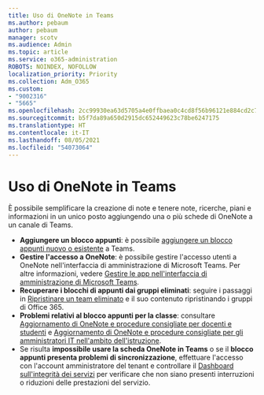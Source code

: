```yaml
---
title: Uso di OneNote in Teams
ms.author: pebaum
author: pebaum
manager: scotv
ms.audience: Admin
ms.topic: article
ms.service: o365-administration
ROBOTS: NOINDEX, NOFOLLOW
localization_priority: Priority
ms.collection: Adm_O365
ms.custom:
- "9002316"
- "5665"
ms.openlocfilehash: 2cc99930ea63d5705a4e0ffbaea0c4cd8f56b96121e884cd2c7d054e1136226b
ms.sourcegitcommit: b5f7da89a650d2915dc652449623c78be6247175
ms.translationtype: HT
ms.contentlocale: it-IT
ms.lasthandoff: 08/05/2021
ms.locfileid: "54073064"
---
```

# <a name="using-onenote-in-teams"></a>Uso di OneNote in Teams

È possibile semplificare la creazione di note e tenere note, ricerche, piani e informazioni in un unico posto aggiungendo una o più schede di OneNote a un canale di Teams.

- **Aggiungere un blocco appunti**: è possibile [aggiungere un blocco appunti nuovo o esistente](https://support.microsoft.com/office/add-a-onenote-notebook-to-teams-0ec78cc3-ba3b-4279-a88e-aa40af9865c2) a Teams.
- **Gestire l'accesso a OneNote**: è possibile gestire l'accesso utenti a OneNote nell'interfaccia di amministrazione di Microsoft Teams. Per altre informazioni, vedere [Gestire le app nell'interfaccia di amministrazione di Microsoft Teams](https://docs.microsoft.com/MicrosoftTeams/manage-apps).
- **Recuperare i blocchi di appunti dai gruppi eliminati**: seguire i passaggi in [Ripristinare un team eliminato](https://docs.microsoft.com/microsoftteams/archive-or-delete-a-team#restore-a-deleted-team) e il suo contenuto ripristinando i gruppi di Office 365.
- **Problemi relativi al blocco appunti per la classe**: consultare [Aggiornamento di OneNote e procedure consigliate per docenti e studenti](https://support.office.com/article/onenote-update-and-best-practices-for-educators-and-students-dde775f0-8b06-4263-8b54-1e9ddc3dd146) e [Aggiornamento di OneNote e procedure consigliate per gli amministratori IT nell'ambito dell'istruzione](https://support.office.com/article/onenote-update-and-best-practices-for-it-admins-in-education-9d78f2b2-5e25-4288-b597-b4ba463c7b46).
- Se risulta **impossibile usare la scheda OneNote in Teams** o se il **blocco appunti presenta problemi di sincronizzazione**, effettuare l'accesso con l'account amministratore del tenant e controllare il [Dashboard sull'integrità dei servizi](https://docs.microsoft.com/office365/enterprise/view-service-health) per verificare che non siano presenti interruzioni o riduzioni delle prestazioni del servizio.
